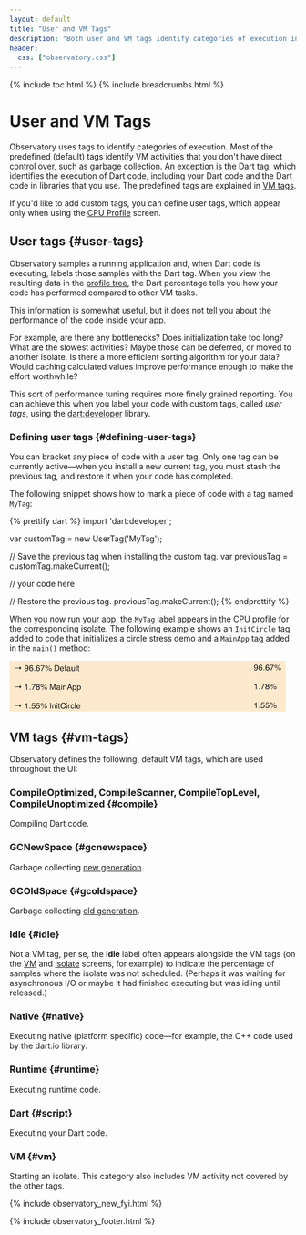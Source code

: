 ```yaml
---
layout: default
title: "User and VM Tags"
description: "Both user and VM tags identify categories of execution in a Dart application."
header:
  css: ["observatory.css"]
---
```


{% include toc.html %}
{% include breadcrumbs.html %}

# User and VM Tags

Observatory uses tags to identify categories of execution.
Most of the predefined (default) tags identify VM activities that you don't
have direct control over, such as garbage collection.
An exception is the Dart tag, which identifies the execution of Dart code,
including your Dart code and the Dart code in libraries that you use.
The predefined tags are explained in [VM tags](#vm-tags).

If you'd like to add custom tags, you can define user tags, which appear only
when using the [CPU Profile](cpu-profile.html) screen.

## User tags {#user-tags}

Observatory samples a running application and, when Dart code is executing,
labels those samples with the Dart tag.
When you view the resulting data in the
[profile tree](cpu-profile.html#profile-tree), the Dart percentage tells
you how your code has performed compared to other VM tasks.

This information is somewhat useful,
but it does not tell you about the performance of the code inside your app.

For example, are there any bottlenecks? Does initialization take too
long? What are the slowest activities? Maybe those can be deferred,
or moved to another isolate.
Is there a more efficient sorting algorithm for your data?
Would caching calculated values improve performance enough
to make the effort worthwhile?

This sort of performance tuning requires more finely grained reporting.
You can achieve this when you label your code with
custom tags, called _user tags_, using the
[dart:developer](https://api.dartlang.org/apidocs/channels/be/dartdoc-viewer/dart-developer) library.

### Defining user tags {#defining-user-tags}

You can bracket any piece of code with a user tag. Only one tag can
be currently active&mdash;when you install a new current tag,
you must stash the previous tag, and restore it when your code has completed.

The following snippet shows how to mark a piece of code with a tag
named `MyTag`:

{% prettify dart %}
import 'dart:developer';

var customTag = new UserTag('MyTag');

// Save the previous tag when installing the custom tag.
var previousTag = customTag.makeCurrent();

// your code here

// Restore the previous tag.
previousTag.makeCurrent();
{% endprettify %}

When you now run your app, the `MyTag` label appears in the CPU profile for
the corresponding isolate. The following example shows an `InitCircle`
tag added to code that initializes a circle stress demo and a `MainApp`
tag added in the `main()` method:

<img src="images/UserDefinedTags.png" alt="example showing user defined tags">

## VM tags {#vm-tags}

Observatory defines the following, default VM tags, which are used 
throughout the UI:

### CompileOptimized, CompileScanner, CompileTopLevel, CompileUnoptimized {#compile}
Compiling Dart code. 

### GCNewSpace {#gcnewspace}
Garbage collecting [new generation](glossary.html#new-generation).

### GCOldSpace {#gcoldspace}
Garbage collecting [old generation](glossary.html#old-generation).

### Idle {#idle}
Not a VM tag, per se, the **Idle** label often appears alongside
the VM tags (on the [VM](screens.html#vm-screen) and 
[isolate](screens.html#isolate-screen) screens, for example)
to indicate the percentage of samples where the isolate was not 
scheduled. (Perhaps it was waiting for asynchronous I/O or
maybe it had finished executing but was idling until released.)

### Native {#native}
Executing native (platform specific) code&mdash;for
example, the C++ code used by the dart:io library.

### Runtime {#runtime}
Executing runtime code.

### Dart {#script}
Executing your Dart code.

### VM {#vm}
Starting an isolate. This category also includes VM activity not covered
by the other tags.

{% include observatory_new_fyi.html %}

{% include observatory_footer.html %}
